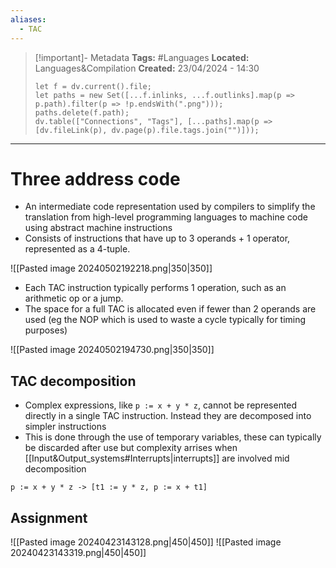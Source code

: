 ```yaml
---
aliases:
  - TAC
---
```


> [!important]- Metadata
> **Tags:** #Languages 
> **Located:** Languages&Compilation
> **Created:** 23/04/2024 - 14:30
> ```dataviewjs
> let f = dv.current().file;
> let paths = new Set([...f.inlinks, ...f.outlinks].map(p => p.path).filter(p => !p.endsWith(".png")));
> paths.delete(f.path);
> dv.table(["Connections", "Tags"], [...paths].map(p => [dv.fileLink(p), dv.page(p).file.tags.join("")]));
> ```

___
# Three address code
- An intermediate code representation used by compilers to simplify the translation from high-level programming languages to machine code using abstract machine instructions 
- Consists of instructions that have up to 3 operands +  1 operator, represented as a 4-tuple. 

![[Pasted image 20240502192218.png|350|350]]

- Each TAC instruction typically performs 1 operation, such as an arithmetic op or a jump.
- The space for a full TAC is allocated even if fewer than 2 operands are used (eg the NOP which is used to waste a cycle typically for timing purposes)

![[Pasted image 20240502194730.png|350|350]]
## TAC decomposition
- Complex expressions, like `p := x + y * z`, cannot be represented directly in a single TAC instruction. Instead they are decomposed into simpler instructions
- This is done through the use of temporary variables, these can typically be discarded after use but complexity arrises when [[Input&Output_systems#Interrupts|interrupts]] are involved mid decomposition 

```
p := x + y * z -> [t1 := y * z, p := x + t1]
```

## Assignment

![[Pasted image 20240423143128.png|450|450]]
![[Pasted image 20240423143319.png|450|450]]
